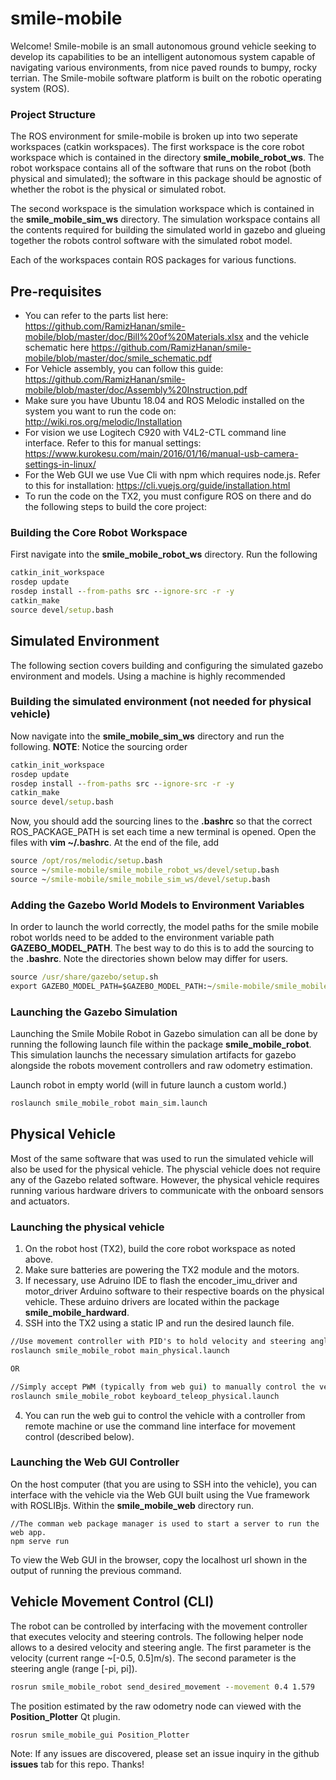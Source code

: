 # smile-mobile
Welcome! Smile-mobile is an small autonomous ground vehicle seeking to develop its capabilities to be an intelligent autonomous system capable of navigating various environments, from nice paved rounds to bumpy, rocky terrian. The Smile-mobile software platform is built on the robotic operating system (ROS).

### Project Structure
The ROS environment for smile-mobile is broken up into two seperate workspaces (catkin workspaces). The first workspace is the core robot workspace which is contained in the directory **smile_mobile_robot_ws**. The robot workspace contains all of the software that runs on the robot (both physical and simulated); the software in this package should be agnostic of whether the robot is the physical or simulated robot. 

The second workspace is the simulation workspace which is contained in the **smile_mobile_sim_ws** directory. The simulation workspace contains all the contents required for building the simulated world in gazebo and glueing together the robots control software with the simulated robot model.

Each of the workspaces contain ROS packages for various functions.

## Pre-requisites
- You can refer to the parts list here: https://github.com/RamizHanan/smile-mobile/blob/master/doc/Bill%20of%20Materials.xlsx and the vehicle schematic here https://github.com/RamizHanan/smile-mobile/blob/master/doc/smile_schematic.pdf
- For Vehicle assembly, you can follow this guide: https://github.com/RamizHanan/smile-mobile/blob/master/doc/Assembly%20Instruction.pdf 
- Make sure you have Ubuntu 18.04 and ROS Melodic installed on the system you want to run the code on: http://wiki.ros.org/melodic/Installation
- For vision we use Logitech C920 with V4L2-CTL command line interface. Refer to this for manual settings: https://www.kurokesu.com/main/2016/01/16/manual-usb-camera-settings-in-linux/
- For the Web GUI we use Vue Cli with npm which requires node.js. Refer to this for installation: https://cli.vuejs.org/guide/installation.html
- To run the code on the TX2, you must configure ROS on there and do the following steps to build the core project:

### Building the Core Robot Workspace
First navigate into the **smile_mobile_robot_ws** directory. Run the following
```cmd
catkin_init_workspace
rosdep update
rosdep install --from-paths src --ignore-src -r -y
catkin_make
source devel/setup.bash
```
## Simulated Environment 
The following section covers building and configuring the simulated gazebo environment and models. Using a machine is highly recommended

### Building the simulated environment (not needed for physical vehicle)
Now navigate into the **smile_mobile_sim_ws** directory and run the following. **NOTE**: Notice the sourcing order 
```cmd
catkin_init_workspace
rosdep update
rosdep install --from-paths src --ignore-src -r -y
catkin_make
source devel/setup.bash
```
Now, you should add the sourcing lines to the **.bashrc** so that the correct ROS_PACKAGE_PATH is set each time a new terminal is opened. Open the files with **vim ~/.bashrc**. At the end of the file, add

```cmd
source /opt/ros/melodic/setup.bash
source ~/smile-mobile/smile_mobile_robot_ws/devel/setup.bash
source ~/smile-mobile/smile_mobile_sim_ws/devel/setup.bash
```

### Adding the Gazebo World Models to Environment Variables
In order to launch the world correctly, the model paths for the smile mobile robot worlds need to be added to the environment variable path **GAZEBO_MODEL_PATH**. The best way to do this is to add the sourcing to the **.bashrc**. Note the directories shown below may differ for users.

```cmd
source /usr/share/gazebo/setup.sh
export GAZEBO_MODEL_PATH=$GAZEBO_MODEL_PATH:~/smile-mobile/smile_mobile_sim_ws/src/smile_mobile_gazebo/models/
```

### Launching the Gazebo Simulation

Launching the Smile Mobile Robot in Gazebo simulation can all be done by running the following launch file within the package **smile_mobile_robot**. This simulation launchs the necessary simulation artifacts for gazebo alongside the robots movement controllers and raw odometry estimation.

Launch robot in empty world (will in future launch a custom world.)
```cmd
roslaunch smile_mobile_robot main_sim.launch
```
## Physical Vehicle
Most of the same software that was used to run the simulated vehicle will also be used for the physical vehicle. The physcial vehicle does not require any of the Gazebo related software. However, the physical vehicle requires running various hardware drivers to communicate with the onboard sensors and actuators.


### Launching the physical vehicle
1. On the robot host (TX2), build the core robot workspace as noted above.
1. Make sure batteries are powering the TX2 module and the motors.
2. If necessary, use Adruino IDE to flash the encoder_imu_driver and motor_driver Arduino software to their respective boards on the physical vehicle. These arduino drivers are located within the package **smile_mobile_hardward**.
3. SSH into the TX2 using a static IP and run the desired launch file.

```cmd
//Use movement controller with PID's to hold velocity and steering angle
roslaunch smile_mobile_robot main_physical.launch 

OR

//Simply accept PWM (typically from web gui) to manually control the vehicle
roslaunch smile_mobile_robot keyboard_teleop_physical.launch
```
4. You can run the web gui to control the vehicle with a controller from remote machine or use the command line interface for movement control (described below).

### Launching the Web GUI Controller
On the host computer (that you are using to SSH into the vehicle), you can interface with the vehicle via the Web GUI built using the Vue framework with ROSLIBjs.
Within the **smile_mobile_web** directory run.

```
//The comman web package manager is used to start a server to run the web app.
npm serve run
```

To view the Web GUI in the browser, copy the localhost url shown in the output of running the previous command.

## Vehicle Movement Control (CLI)

The robot can be controlled by interfacing with the movement controller that executes velocity and steering controls. The following helper node allows to a desired velocity and steering angle. The first parameter is the velocity (current range ~[-0.5, 0.5]m/s). The second parameter is the steering angle (range [-pi, pi]).

```cmd
rosrun smile_mobile_robot send_desired_movement --movement 0.4 1.579
```

The position estimated by the raw odometry node can viewed with the **Position_Plotter** Qt plugin.

```cmd
rosrun smile_mobile_gui Position_Plotter
```



Note: If any issues are discovered, please set an issue inquiry in the github **issues** tab for this repo. Thanks!
